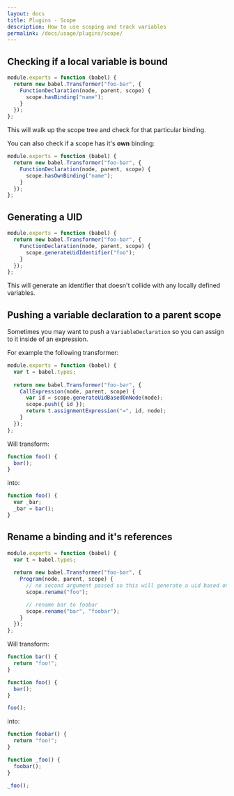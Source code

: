 ```yaml
---
layout: docs
title: Plugins - Scope
description: How to use scoping and track variables
permalink: /docs/usage/plugins/scope/
---
```


## Checking if a local variable is bound

```javascript
module.exports = function (babel) {
  return new babel.Transformer("foo-bar", {
    FunctionDeclaration(node, parent, scope) {
      scope.hasBinding("name");
    }
  });
};
```

This will walk up the scope tree and check for that particular binding.

You can also check if a scope has it's **own** binding:

```javascript
module.exports = function (babel) {
  return new babel.Transformer("foo-bar", {
    FunctionDeclaration(node, parent, scope) {
      scope.hasOwnBinding("name");
    }
  });
};
```

## Generating a UID

```javascript
module.exports = function (babel) {
  return new babel.Transformer("foo-bar", {
    FunctionDeclaration(node, parent, scope) {
      scope.generateUidIdentifier("foo");
    }
  });
};
````

This will generate an identifier that doesn't collide with any locally defined variables.

## Pushing a variable declaration to a parent scope

Sometimes you may want to push a `VariableDeclaration` so you can assign to it inside of an expression.

For example the following transformer:

```javascript
module.exports = function (babel) {
  var t = babel.types;
  
  return new babel.Transformer("foo-bar", {
    CallExpression(node, parent, scope) {
      var id = scope.generateUidBasedOnNode(node);
      scope.push({ id });
      return t.assignmentExpression("=", id, node);
    }
  });
};
```

Will transform:

```javascript
function foo() {
  bar();
}
```

into:

```javascript
function foo() {
  var _bar;
  _bar = bar();
}
```

## Rename a binding and it's references

```javascript
module.exports = function (babel) {
  var t = babel.types;
  
  return new babel.Transformer("foo-bar", {
    Program(node, parent, scope) {
      // no second argument passed so this will generate a uid based on `foo`
      scope.rename("foo");

      // rename bar to foobar
      scope.rename("bar", "foobar");
    }
  });
};
```


Will transform:

```javascript
function bar() {
  return "foo!";
}

function foo() {
  bar();
}

foo();
```

into:

```javascript
function foobar() {
  return "foo!";
}

function _foo() {
  foobar();
}

_foo();
```
